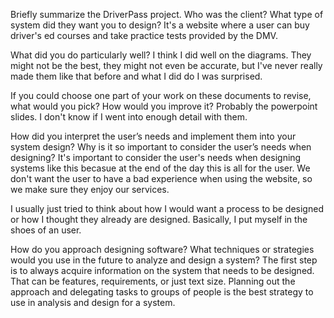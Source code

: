Briefly summarize the DriverPass project. Who was the client? What type of system did they want you to design?
It's a website where a user can buy driver's ed courses and take practice tests provided by the DMV.

What did you do particularly well?
I think I did well on the diagrams. They might not be the best, they might not even be accurate, but I've never really made them like that before and what I did do I was surprised.

If you could choose one part of your work on these documents to revise, what would you pick? How would you improve it?
Probably the powerpoint slides. I don't know if I went into enough detail with them.

How did you interpret the user’s needs and implement them into your system design? Why is it so important to consider the user’s needs when designing?
It's important to consider the user's needs when designing systems like this becasue at the end of the day this is all for the user. We don't want the user to have a bad experience when using the website, so we make sure they enjoy our services.

I usually just tried to think about how I would want a process to be designed or how I thought they already are designed. Basically, I put myself in the shoes of an user.

How do you approach designing software? What techniques or strategies would you use in the future to analyze and design a system?
The first step is to always acquire information on the system that needs to be designed. That can be features, requirements, or just text size. Planning out the approach and delegating tasks to groups of people is the best strategy to use in analysis and design for a system.
